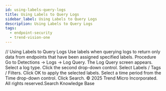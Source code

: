 ```yaml
---
id: using-labels-query-logs
title: Using Labels to Query Logs
sidebar_label: Using Labels to Query Logs
description: Using Labels to Query Logs
tags:
  - endpoint-security
  - trend-vision-one
---
```


/*<![CDATA[*/ $('#title').html($('meta[name=map-description]').attr('content')); /*]]>*/ Using Labels to Query Logs Use labels when querying logs to return only data from endpoints that have been assigned specified labels. Procedure Go to Detections → Logs → Log Query. The Log Query screen appears. Select a log type. Click the second drop-down control. Select Labels / Tags / Filters. Click OK to apply the selected labels. Select a time period from the Time drop-down control. Click Search. © 2025 Trend Micro Incorporated. All rights reserved.Search Knowledge Base